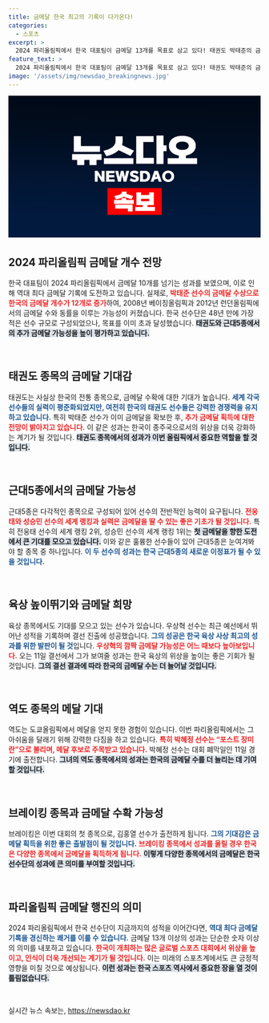 ```yaml
---
title: 금메달 한국 최고의 기록이 다가온다!
categories:
  - 스포츠
excerpt: >
  2024 파리올림픽에서 한국 대표팀이 금메달 13개를 목표로 삼고 있다! 태권도 박태준의 금메달 획득으로 현재 12개를 기록했으며, 효자 종목 양궁과 근대5종에서도 금빛 전망이 밝다. 역대 최다 금메달에 도전하는 한국, 결과가 기대된다!
feature_text: >
  2024 파리올림픽에서 한국 대표팀이 금메달 13개를 목표로 삼고 있다! 태권도 박태준의 금메달 획득으로 현재 12개를 기록했으며, 효자 종목 양궁과 근대5종에서도 금빛 전망이 밝다. 역대 최다 금메달에 도전하는 한국, 결과가 기대된다!
image: '/assets/img/newsdao_breakingnews.jpg'
---
```


<p><img src="/assets/img/newsdao_breakingnews.jpg" alt="pcversion 속보" /></p>

<h2 data-ke-size="size26">2024 파리올림픽 금메달 개수 전망</h2>

<p data-ke-size="size16">한국 대표팀이 2024 파리올림픽에서 금메달 10개를 넘기는 성과를 보였으며, 이로 인해 역대 최다 금메달 기록에 도전하고 있습니다. 실제로, <b><span style="color: #ee2323;">박태준 선수의 금메달 수상으로 한국의 금메달 개수가 12개로 증가</span></b>하여, 2008년 베이징올림픽과 2012년 런던올림픽에서의 금메달 수와 동률을 이루는 가능성이 커졌습니다. 한국 선수단은 48년 만에 가장 적은 선수 규모로 구성되었으나, 목표를 이미 초과 달성했습니다. <b><span style="background-color: #21538527;">태권도와 근대5종에서의 추가 금메달 가능성을 높이 평가하고 있습니다.</span></b></p>

<p data-ke-size="size16">&nbsp;</p>

<h2 data-ke-size="size26">태권도 종목의 금메달 기대감</h2>

<p data-ke-size="size16">태권도는 사실상 한국의 전통 종목으로, 금메달 수확에 대한 기대가 높습니다. <b><span style="color: #1a5490;">세계 각국 선수들의 실력이 평준화되었지만, 여전히 한국의 태권도 선수들은 강력한 경쟁력을 유지하고 있습니다.</span></b> 특히 박태준 선수가 이미 금메달을 확보한 후, <b><span style="color: #ee2323;">추가 금메달 획득에 대한 전망이 밝아지고 있습니다.</span></b> 이 같은 성과는 한국이 종주국으로서의 위상을 더욱 강화하는 계기가 될 것입니다. <b><span style="background-color: #21538527;">태권도 종목에서의 성과가 이번 올림픽에서 중요한 역할을 할 것입니다.</span></b></p>

<p data-ke-size="size16">&nbsp;</p>

<h2 data-ke-size="size26">근대5종에서의 금메달 가능성</h2>

<p data-ke-size="size16">근대5종은 다각적인 종목으로 구성되어 있어 선수의 전반적인 능력이 요구됩니다. <b><span style="color: #ee2323;">전웅태와 성승민 선수의 세계 랭킹과 실력은 금메달을 딸 수 있는 좋은 기초가 될 것입니다.</span></b> 특히 전웅태 선수의 세계 랭킹 2위, 성승민 선수의 세계 랭킹 1위는 <b><span style="background-color: #21538527;">첫 금메달을 향한 도전에서 큰 기대를 모으고 있습니다.</span></b> 이와 같은 훌륭한 선수들이 있어 근대5종은 눈여겨봐야 할 종목 중 하나입니다. <b><span style="color: #1a5490;">이 두 선수의 성과는 한국 근대5종의 새로운 이정표가 될 수 있을 것입니다.</span></b></p>

<p data-ke-size="size16">&nbsp;</p>

<h2 data-ke-size="size26">육상 높이뛰기와 금메달 희망</h2>

<p data-ke-size="size16">육상 종목에서도 기대를 모으고 있는 선수가 있습니다. 우상혁 선수는 최근 예선에서 뛰어난 성적을 기록하며 결선 진출에 성공했습니다. <b><span style="color: #1a5490;">그의 성공은 한국 육상 사상 최고의 성과를 위한 발판이 될 것</span></b>입니다. <b><span style="color: #ee2323;">우상혁의 깜짝 금메달 가능성은 어느 때보다 높아보입니다.</span></b> 오는 11일 결선에서 그가 보여줄 성과는 한국 육상의 위상을 높이는 좋은 기회가 될 것입니다. <b><span style="background-color: #21538527;">그의 결선 결과에 따라 한국의 금메달 수는 더 늘어날 것입니다.</span></b></p>

<p data-ke-size="size16">&nbsp;</p>

<h2 data-ke-size="size26">역도 종목의 메달 기대</h2>

<p data-ke-size="size16">역도는 도쿄올림픽에서 메달을 얻지 못한 경험이 있습니다. 이번 파리올림픽에서는 그 아쉬움을 달래기 위해 강력한 다짐을 하고 있습니다. <b><span style="color: #ee2323;">특히 박혜정 선수는 “포스트 장미란”으로 불리며, 메달 후보로 주목받고 있습니다.</span></b> 박혜정 선수는 대회 폐막일인 11일 경기에 출전합니다. <b><span style="background-color: #21538527;">그녀의 역도 종목에서의 성과는 한국의 금메달 수를 더 늘리는 데 기여할 것입니다.</span></b></p>

<p data-ke-size="size16">&nbsp;</p>

<h2 data-ke-size="size26">브레이킹 종목과 금메달 수확 가능성</h2>

<p data-ke-size="size16">브레이킹은 이번 대회의 첫 종목으로, 김홍열 선수가 출전하게 됩니다. <b><span style="color: #1a5490;">그의 기대감은 금메달 획득을 위한 좋은 출발점이 될 것입니다.</span></b> <b><span style="color: #ee2323;">브레이킹 종목에서 성과를 올릴 경우 한국은 다양한 종목에서 금메달을 획득하게 됩니다.</span></b> <b><span style="background-color: #21538527;">이렇게 다양한 종목에서의 금메달은 한국 선수단의 성과에 큰 의미를 부여할 것입니다.</span></b></p>

<p data-ke-size="size16">&nbsp;</p>

<h2 data-ke-size="size26">파리올림픽 금메달 행진의 의미</h2>

<p data-ke-size="size16">2024 파리올림픽에서 한국 선수단이 지금까지의 성적을 이어간다면, <b><span style="color: #1a5490;">역대 최다 금메달 기록을 경신하는 쾌거를 이룰 수 있습니다.</span></b> 금메달 13개 이상의 성과는 단순한 숫자 이상의 의미를 내포하고 있습니다. <b><span style="color: #ee2323;">한국이 개최하는 많은 글로벌 스포츠 대회에서 위상을 높이고, 인식이 더욱 개선되는 계기가 될 것입니다.</span></b> 이는 미래의 스포츠계에서도 큰 긍정적 영향을 미칠 것으로 예상됩니다. <b><span style="background-color: #21538527;">이런 성과는 한국 스포츠 역사에서 중요한 장을 열 것이 틀림없습니다.</span></b></p>

<p data-ke-size="size16">&nbsp;</p>
실시간 뉴스 속보는, <a href="https://newsdao.kr" rel="dofollow">https://newsdao.kr</a>


